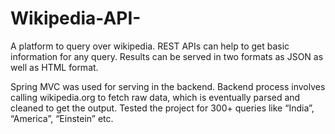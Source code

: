 # Wikipedia-API-
A platform to query over wikipedia. REST APIs can help to get basic information for any query. Results can be served in two formats as JSON as well as HTML format.

Spring MVC was used for serving in the backend. Backend process involves calling wikipedia.org to fetch raw data, which is eventually parsed and cleaned to get the output. Tested the project for 300+ queries like “India”, “America”, “Einstein” etc.
